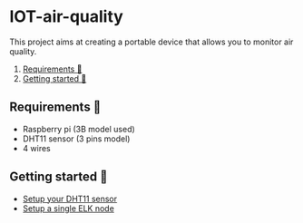 # IOT-air-quality 

This project aims at creating a portable device that allows you to monitor air quality.

1. [Requirements 📜](<#Requirements 📜>)
1. [Getting started 🚦](<#Getting started 🚦>)

## Requirements 📜
- Raspberry pi (3B model used)
- DHT11 sensor (3 pins model)
- 4 wires

## Getting started 🚦
 - [Setup your DHT11 sensor](./DHT11/README.md)
 - [Setup a single ELK node](./ELK/README.md)
